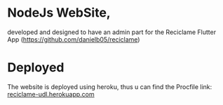 # NodeJs WebSite,
developed and designed to have an admin part for the Reciclame Flutter App (https://github.com/danielb05/reciclame)

# Deployed
The website is deployed using heroku, thus u can find the Procfile
link: <a href="reciclame-udl.herokuapp.com" target="_blank">reciclame-udl.herokuapp.com</a>

